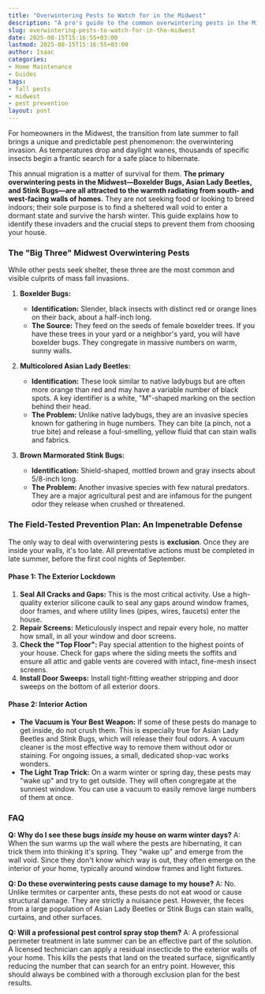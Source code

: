 ```yaml
---
title: "Overwintering Pests to Watch for in the Midwest"
description: "A pro's guide to the common overwintering pests in the Midwest. Learn why stink bugs, Asian lady beetles, and boxelder bugs invade homes in the fall and how to stop them."
slug: overwintering-pests-to-watch-for-in-the-midwest
date: 2025-08-15T15:16:55+03:00
lastmod: 2025-08-15T15:16:55+03:00
author: Isaac
categories:
- Home Maintenance
- Guides
tags:
- fall pests
- midwest
- pest prevention
layout: post
---
```

For homeowners in the Midwest, the transition from late summer to fall brings a unique and predictable pest phenomenon: the overwintering invasion. As temperatures drop and daylight wanes, thousands of specific insects begin a frantic search for a safe place to hibernate.

This annual migration is a matter of survival for them. **The primary overwintering pests in the Midwest—Boxelder Bugs, Asian Lady Beetles, and Stink Bugs—are all attracted to the warmth radiating from south- and west-facing walls of homes.** They are not seeking food or looking to breed indoors; their sole purpose is to find a sheltered wall void to enter a dormant state and survive the harsh winter. This guide explains how to identify these invaders and the crucial steps to prevent them from choosing your house.

### The "Big Three" Midwest Overwintering Pests

While other pests seek shelter, these three are the most common and visible culprits of mass fall invasions.

1.  **Boxelder Bugs:**
    *   **Identification:** Slender, black insects with distinct red or orange lines on their back, about a half-inch long.
    *   **The Source:** They feed on the seeds of female boxelder trees. If you have these trees in your yard or a neighbor's yard, you will have boxelder bugs. They congregate in massive numbers on warm, sunny walls.

2.  **Multicolored Asian Lady Beetles:**
    *   **Identification:** These look similar to native ladybugs but are often more orange than red and may have a variable number of black spots. A key identifier is a white, "M"-shaped marking on the section behind their head.
    *   **The Problem:** Unlike native ladybugs, they are an invasive species known for gathering in huge numbers. They can bite (a pinch, not a true bite) and release a foul-smelling, yellow fluid that can stain walls and fabrics.

3.  **Brown Marmorated Stink Bugs:**
    *   **Identification:** Shield-shaped, mottled brown and gray insects about 5/8-inch long.
    *   **The Problem:** Another invasive species with few natural predators. They are a major agricultural pest and are infamous for the pungent odor they release when crushed or threatened.

### The Field-Tested Prevention Plan: An Impenetrable Defense

The only way to deal with overwintering pests is **exclusion**. Once they are inside your walls, it's too late. All preventative actions must be completed in late summer, before the first cool nights of September.

#### Phase 1: The Exterior Lockdown

1.  **Seal All Cracks and Gaps:** This is the most critical activity. Use a high-quality exterior silicone caulk to seal any gaps around window frames, door frames, and where utility lines (pipes, wires, faucets) enter the house.
2.  **Repair Screens:** Meticulously inspect and repair every hole, no matter how small, in all your window and door screens.
3.  **Check the "Top Floor":** Pay special attention to the highest points of your house. Check for gaps where the siding meets the soffits and ensure all attic and gable vents are covered with intact, fine-mesh insect screens.
4.  **Install Door Sweeps:** Install tight-fitting weather stripping and door sweeps on the bottom of all exterior doors.

#### Phase 2: Interior Action

*   **The Vacuum is Your Best Weapon:** If some of these pests do manage to get inside, do not crush them. This is especially true for Asian Lady Beetles and Stink Bugs, which will release their foul odors. A vacuum cleaner is the most effective way to remove them without odor or staining. For ongoing issues, a small, dedicated shop-vac works wonders.
*   **The Light Trap Trick:** On a warm winter or spring day, these pests may "wake up" and try to get outside. They will often congregate at the sunniest window. You can use a vacuum to easily remove large numbers of them at once.

### FAQ

**Q: Why do I see these bugs *inside* my house on warm winter days?**
A: When the sun warms up the wall where the pests are hibernating, it can trick them into thinking it's spring. They "wake up" and emerge from the wall void. Since they don't know which way is out, they often emerge on the interior of your home, typically around window frames and light fixtures.

**Q: Do these overwintering pests cause damage to my house?**
A: No. Unlike termites or carpenter ants, these pests do not eat wood or cause structural damage. They are strictly a nuisance pest. However, the feces from a large population of Asian Lady Beetles or Stink Bugs can stain walls, curtains, and other surfaces.

**Q: Will a professional pest control spray stop them?**
A: A professional perimeter treatment in late summer can be an effective part of the solution. A licensed technician can apply a residual insecticide to the exterior walls of your home. This kills the pests that land on the treated surface, significantly reducing the number that can search for an entry point. However, this should always be combined with a thorough exclusion plan for the best results.
